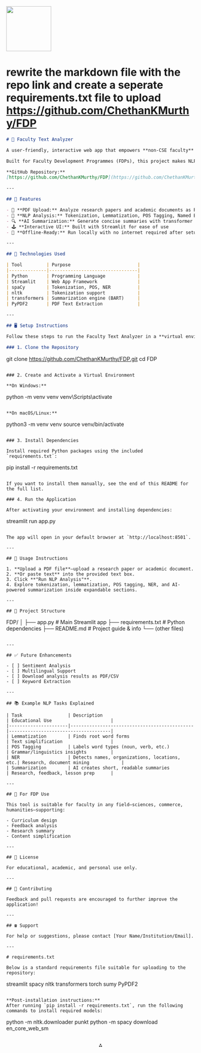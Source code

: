 <img src="https://r2cdn.perplexity.ai/pplx-full-logo-primary-dark%402x.png" class="logo" width="120"/>

# rewrite the markdown file with the repo link and create a seperate requirements.txt file to upload https://github.com/ChethanKMurthy/FDP

```markdown
# 📘 Faculty Text Analyzer

A user-friendly, interactive web app that empowers **non-CSE faculty** to explore essential Natural Language Processing (NLP) tasks including research paper summarization, named entity recognition (NER), lemmatization, tokenization, part-of-speech (POS) tagging, and PDF text extraction.

Built for Faculty Development Programmes (FDPs), this project makes NLP powerful, accessible, and interactive via a no-code, single-click interface using **Streamlit** and modern NLP libraries.

**GitHub Repository:**  
[https://github.com/ChethanKMurthy/FDP](https://github.com/ChethanKMurthy/FDP)

---

## 🚀 Features

- 📄 **PDF Upload:** Analyze research papers and academic documents as PDFs
- 🧠 **NLP Analysis:** Tokenization, Lemmatization, POS Tagging, Named Entity Recognition (NER)
- 🔍 **AI Summarization:** Generate concise summaries with transformer models
- 🕹️ **Interactive UI:** Built with Streamlit for ease of use
- 🔐 **Offline-Ready:** Run locally with no internet required after setup

---

## 🧰 Technologies Used

| Tool         | Purpose                         |
|--------------|---------------------------------|
| Python       | Programming Language            |
| Streamlit    | Web App Framework               |
| spaCy        | Tokenization, POS, NER          |
| nltk         | Tokenization support            |
| transformers | Summarization engine (BART)     |
| PyPDF2       | PDF Text Extraction             |

---

## 🖥️ Setup Instructions

Follow these steps to run the Faculty Text Analyzer in a **virtual environment**.

### 1. Clone the Repository

```

git clone https://github.com/ChethanKMurthy/FDP.git
cd FDP

```

### 2. Create and Activate a Virtual Environment

**On Windows:**
```

python -m venv venv
venv\Scripts\activate

```

**On macOS/Linux:**
```

python3 -m venv venv
source venv/bin/activate

```

### 3. Install Dependencies

Install required Python packages using the included `requirements.txt`:
```

pip install -r requirements.txt

```

If you want to install them manually, see the end of this README for the full list.

### 4. Run the Application

After activating your environment and installing dependencies:
```

streamlit run app.py

```

The app will open in your default browser at `http://localhost:8501`.

---

## 🚦 Usage Instructions

1. **Upload a PDF file**—upload a research paper or academic document.
2. **Or paste text** into the provided text box.
3. Click **"Run NLP Analysis"**.
4. Explore tokenization, lemmatization, POS tagging, NER, and AI-powered summarization inside expandable sections.

---

## 📂 Project Structure

```

FDP/
│
├── app.py                \# Main Streamlit app
├── requirements.txt      \# Python dependencies
├── README.md             \# Project guide \& info
└── (other files)

```

---

## ✅ Future Enhancements

- [ ] Sentiment Analysis
- [ ] Multilingual Support
- [ ] Download analysis results as PDF/CSV
- [ ] Keyword Extraction

---

## 📚 Example NLP Tasks Explained

| Task                 | Description                                  | Educational Use                      |
|----------------------|----------------------------------------------|--------------------------------------|
| Lemmatization        | Finds root word forms                        | Text simplification                  |
| POS Tagging          | Labels word types (noun, verb, etc.)         | Grammar/linguistics insights         |
| NER                  | Detects names, organizations, locations, etc.| Research, document mining            |
| Summarization        | AI creates short, readable summaries         | Research, feedback, lesson prep      |

---

## 🙋 For FDP Use

This tool is suitable for faculty in any field—sciences, commerce, humanities—supporting:

- Curriculum design
- Feedback analysis
- Research summary
- Content simplification

---

## 📝 License

For educational, academic, and personal use only.

---

## 🤝 Contributing

Feedback and pull requests are encouraged to further improve the application!

---

## ☎️ Support

For help or suggestions, please contact [Your Name/Institution/Email].

---

# requirements.txt

Below is a standard requirements file suitable for uploading to the repository:

```

streamlit
spacy
nltk
transformers
torch
sumy
PyPDF2

```

**Post-installation instructions:**
After running `pip install -r requirements.txt`, run the following commands to install required models:

```

python -m nltk.downloader punkt
python -m spacy download en_core_web_sm

```
```

<div style="text-align: center">⁂</div>

[^1]: https://github.com/ChethanKMurthy/FDP

